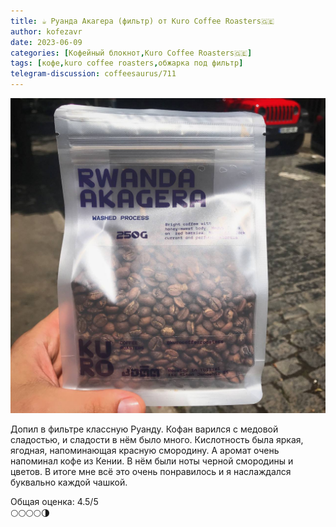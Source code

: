 ```yaml
---
title: ☕️ Руанда Акагера (фильтр) от Kuro Coffee Roasters🇬🇪
author: kofezavr
date: 2023-06-09
categories: [Кофейный блокнот,Kuro Coffee Roasters🇬🇪]
tags: [кофе,kuro coffee roasters,обжарка под фильтр]
telegram-discussion: coffeesaurus/711
--- 
```

![Руанда Акагера (фильтр) от Kuro Coffee Roasters🇬🇪](/assets/img/posts/23/06/akagera.jpg)

Допил в фильтре классную Руанду. Кофан варился с медовой сладостью, и сладости в нём было много. Кислотность была яркая, ягодная, напоминающая красную смородину. А аромат очень напоминал кофе из Кении. В нём были ноты черной смородины и цветов. В итоге мне всё это очень понравилось и я наслаждался буквально каждой чашкой. 

Общая оценка: 4.5/5 <br>
🌕🌕🌕🌕🌗